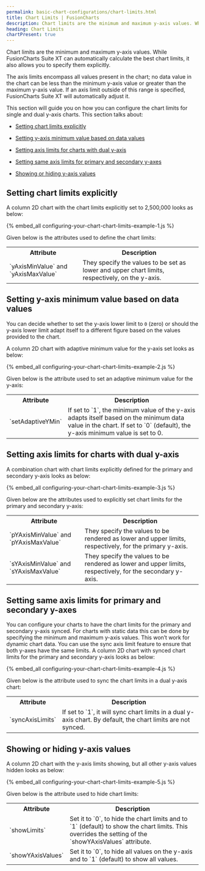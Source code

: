```yaml
---
permalink: basic-chart-configurations/chart-limits.html
title: Chart Limits | FusionCharts
description: Chart limits are the minimum and maximum y-axis values. While FusionCharts Suite XT can automatically calculate the best chart limits.
heading: Chart Limits
chartPresent: true
---
```


Chart limits are the minimum and maximum y-axis values. While FusionCharts Suite XT can automatically calculate the best chart limits, it also allows you to specify them explicitly.

The axis limits encompass all values present in the chart; no data value in the chart can be less than the minimum y-axis value or greater than the maximum y-axis value. If an axis limit outside of this range is specified, FusionCharts Suite XT will automatically adjust it.

This section will guide you on how you can configure the chart limits for single and dual y-axis charts. This section talks about:

* <a href="/basic-chart-configurations/chart-limits.html#setting-chart-limits-explicitly">Setting chart limits explicitly</a>

* <a href="/basic-chart-configurations/chart-limits.html#setting-y-axis-minimum-value-based-on-data-values">Setting y-axis minimum value based on data values</a>

* <a href="/basic-chart-configurations/chart-limits.html#setting-axis-limits-for-charts-with-dual-y-axis">Setting axis limits for charts with dual y-axis</a>

* <a href="/basic-chart-configurations/chart-limits.html#setting-same-axis-limits-for-primary-and-secondary-y-axes">Setting same axis limits for primary and secondary y-axes</a>

* <a href="/basic-chart-configurations/chart-limits.html#showing-or-hiding-y-axis-values">Showing or hiding y-axis values</a>

## Setting chart limits explicitly

A column 2D chart with the chart limits explicitly set to 2,500,000 looks as below:

{% embed_all configuring-your-chart-chart-limits-example-1.js %}

Given below is the attributes used to define the chart limits:

<table>
  <tr>
    <th>Attribute</th>
    <th>Description</th>
  </tr>
  <tr>
    <td>`yAxisMinValue` and `yAxisMaxValue`</td>
    <td>They specify the values to be set as lower and upper chart limits, respectively, on the y-axis.</td>
  </tr>
</table>






## Setting y-axis minimum value based on data values

You can decide whether to set the y-axis lower limit  to `0` (zero) or should the y-axis lower limit adapt itself to a different figure based on the values provided to the chart.

A column 2D chart with adaptive minimum value for the y-axis set looks as below:

{% embed_all configuring-your-chart-chart-limits-example-2.js %}

Given below is the attribute used to set an adaptive minimum value for the y-axis:

<table>
  <tr>
    <th>Attribute</th>
    <th>Description</th>
  </tr>
  <tr>
    <td>`setAdaptiveYMin`</td>
    <td>If set to `1`, the minimum value of the y-axis adapts itself based on the minimum data value in the chart. If set to `0` (default), the y-axis minimum value is set to 0.</td>
  </tr>
</table>






## Setting axis limits for charts with dual y-axis

A combination chart with chart limits explicitly defined for the primary and secondary y-axis looks as below:

{% embed_all configuring-your-chart-chart-limits-example-3.js %}

Given below are the attributes used to explicitly set chart limits for the primary and secondary y-axis:

<table>
  <tr>
    <th>Attribute</th>
    <th>Description</th>
  </tr>
  <tr>
    <td>`pYAxisMinValue` and `pYAxisMaxValue`</td>
    <td>They specify the values to be rendered as lower and upper limits, respectively, for the primary y-axis.</td>
  </tr>
  <tr>
    <td>`sYAxisMinValue` and `sYAxisMaxValue`</td>
    <td>They specify the values to be rendered as lower and upper limits, respectively, for the secondary y-axis.</td>
  </tr>
</table>






## Setting same axis limits for primary and secondary y-axes

You can configure your charts to have the chart limits for the primary and secondary y-axis synced. For charts with static data this can be done by specifying the minimum and maximum y-axis values. This won’t work for dynamic chart data. You can use the sync axis limit feature to ensure that both y-axes have the same limits. A column 2D chart with synced chart limits for the primary and secondary y-axis looks as below:

{% embed_all configuring-your-chart-chart-limits-example-4.js %}

Given below is the attribute used to sync the chart limits in a dual y-axis chart:

<table>
  <tr>
    <th>Attribute</th>
    <th>Description</th>
  </tr>
  <tr>
    <td>`syncAxisLimits`</td>
    <td>If set to `1`, it will sync chart limits in a dual y-axis chart. By default, the chart limits are not synced.</td>
  </tr>
</table>






## Showing or hiding y-axis values

A column 2D chart with the y-axis limits showing, but all other y-axis values hidden looks as below:

{% embed_all configuring-your-chart-chart-limits-example-5.js %}

Given below is the attribute used to hide chart limits:

<table>
  <tr>
    <th>Attribute</th>
    <th>Description</th>
  </tr>
  <tr>
    <td>`showLimits`</td>
    <td>Set it to `0`, to hide the chart limits and to `1` (default) to show the chart limits. This overrides the setting of the `showYAxisValues` attribute.</td>
  </tr>
  <tr>
    <td>`showYAxisValues`</td>
    <td>Set it to `0`, to hide all values on the y-axis and to `1` (default) to show all values.</td>
  </tr>
</table>






